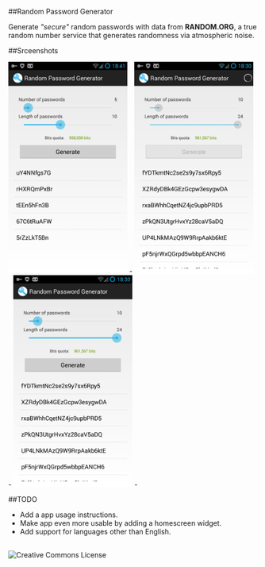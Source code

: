 ##Random Password Generator

Generate <em>"secure"</em> random passwords with data from <b>RANDOM.ORG</b>, a true random number service that generates randomness via atmospheric noise.

##Srceenshots

<img src="doc/img/shot_3.png" width="240px" /> -
<img src="doc/img/shot_2.png" width="240px" /> -
<img src="doc/img/shot_1.png" width="240px" /> -

##TODO
- Add a app usage instructions.
- Make app even more usable by adding a homescreen widget.
- Add support for languages other than English.

##
![Creative Commons License](http://i.creativecommons.org/l/by/4.0/88x31.png "Creative Commons License")
